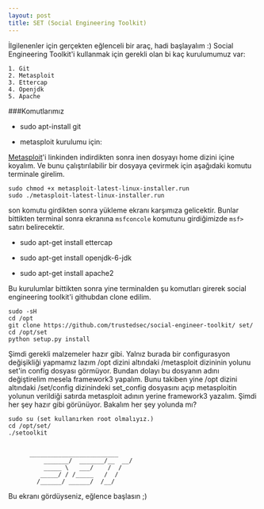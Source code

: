 ```yaml
---
layout: post
title: SET (Social Engineering Toolkit)
---
```


İlgilenenler için gerçekten eğlenceli bir araç, hadi başlayalım :)
Social Engineering Toolkit'i kullanmak için gerekli olan bi kaç kurulumumuz var:  

	1. Git  
	2. Metasploit  
	3. Ettercap  
	4. Openjdk  
	5. Apache  

###Komutlarımız  

+ sudo apt-install git   

+ metasploit kurulumu için:  

[Metasploit](http://www.rapid7.com/products/metasploit/download.jsp)'i linkinden indirdikten sonra inen dosyayı home dizini içine koyalım. Ve bunu çalıştırılabilir bir dosyaya çevirmek için aşağıdaki komutu terminale girelim.  

	sudo chmod +x metasploit-latest-linux-installer.run  
	sudo ./metasploit-latest-linux-installer.run  

son komutu girdikten sonra yükleme ekranı karşımıza gelicektir. Bunlar bittikten terminal sonra ekranına `msfconcole` komutunu girdiğimizde `msf>` satırı belirecektir.  

+ sudo apt-get install ettercap  

+ sudo apt-get install openjdk-6-jdk  

+ sudo apt-get install apache2  

Bu kurulumlar bittikten sonra yine terminalden şu komutları girerek social engineering toolkit'i githubdan clone edilim.  
	
	sudo -sH  
	cd /opt  
	git clone https://github.com/trustedsec/social-engineer-toolkit/ set/  
	cd /opt/set      
	python setup.py install  

Şimdi gerekli malzemeler hazır gibi. Yalnız burada bir configurasyon değişikliği yapmamız lazım /opt dizini altındaki /metasploit dizininin yolunu set'in config dosyası görmüyor. Bundan dolayı bu dosyanın adını değiştirelim mesela framework3 yapalım. Bunu takiben yine /opt dizini altındaki /set/config dizinindeki set_config dosyasını açıp metasploitin yolunun verildiği satırda metasploit adının yerine framework3 yazalım. Şimdi her şey hazır gibi görünüyor. Bakalım her şey yolunda mı?  

	sudo su (set kullanırken root olmalıyız.)  
	cd /opt/set/  
	./setoolkit    
	
    
	      _________________________  
              _______/  _______/__  __/        
              _____ \   ___/    /  /    
             _____/ / /_____   /  /    
            /______/ ______/  /__/          
  
Bu ekranı gördüyseniz, eğlence başlasın ;)

	
